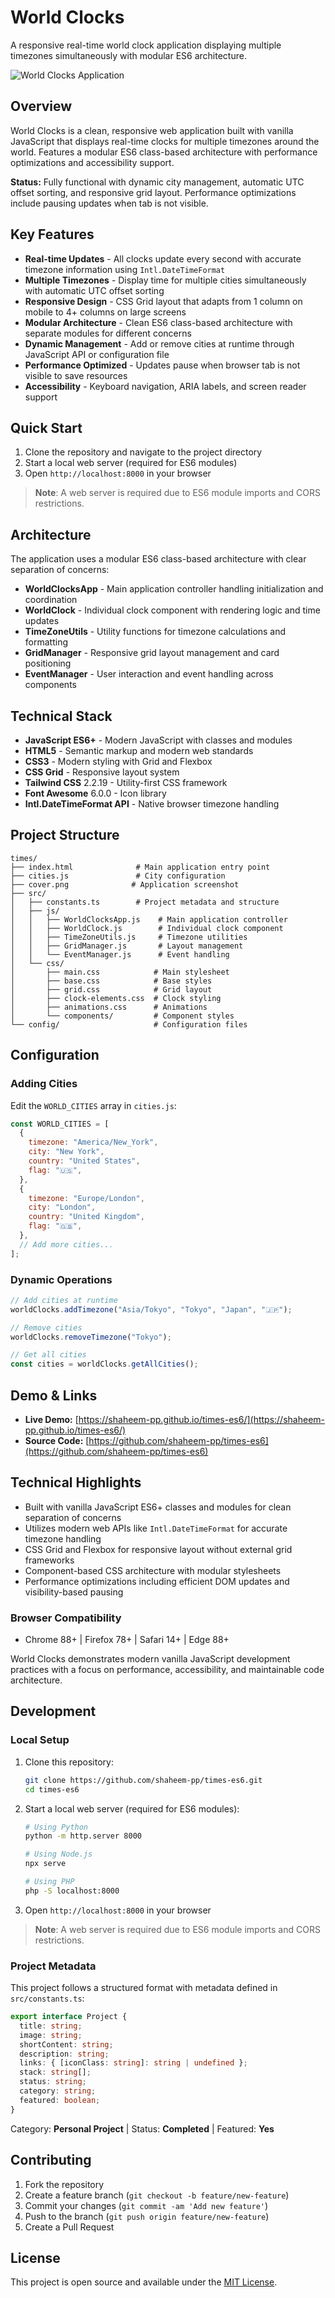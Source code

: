 # World Clocks

A responsive real-time world clock application displaying multiple timezones simultaneously with modular ES6 architecture.

![World Clocks Application](cover.png)

## Overview

World Clocks is a clean, responsive web application built with vanilla JavaScript that displays real-time clocks for multiple timezones around the world. Features a modular ES6 class-based architecture with performance optimizations and accessibility support.

**Status:** Fully functional with dynamic city management, automatic UTC offset sorting, and responsive grid layout. Performance optimizations include pausing updates when tab is not visible.

## Key Features

- **Real-time Updates** - All clocks update every second with accurate timezone information using `Intl.DateTimeFormat`
- **Multiple Timezones** - Display time for multiple cities simultaneously with automatic UTC offset sorting
- **Responsive Design** - CSS Grid layout that adapts from 1 column on mobile to 4+ columns on large screens
- **Modular Architecture** - Clean ES6 class-based architecture with separate modules for different concerns
- **Dynamic Management** - Add or remove cities at runtime through JavaScript API or configuration file
- **Performance Optimized** - Updates pause when browser tab is not visible to save resources
- **Accessibility** - Keyboard navigation, ARIA labels, and screen reader support

## Quick Start

1. Clone the repository and navigate to the project directory
2. Start a local web server (required for ES6 modules)  
3. Open `http://localhost:8000` in your browser

> **Note**: A web server is required due to ES6 module imports and CORS restrictions.

## Architecture

The application uses a modular ES6 class-based architecture with clear separation of concerns:

- **WorldClocksApp** - Main application controller handling initialization and coordination
- **WorldClock** - Individual clock component with rendering logic and time updates  
- **TimeZoneUtils** - Utility functions for timezone calculations and formatting
- **GridManager** - Responsive grid layout management and card positioning
- **EventManager** - User interaction and event handling across components

## Technical Stack

- **JavaScript ES6+** - Modern JavaScript with classes and modules
- **HTML5** - Semantic markup and modern web standards
- **CSS3** - Modern styling with Grid and Flexbox
- **CSS Grid** - Responsive layout system
- **Tailwind CSS** 2.2.19 - Utility-first CSS framework
- **Font Awesome** 6.0.0 - Icon library
- **Intl.DateTimeFormat API** - Native browser timezone handling

## Project Structure

```
times/
├── index.html              # Main application entry point
├── cities.js               # City configuration
├── cover.png              # Application screenshot
├── src/
│   ├── constants.ts        # Project metadata and structure
│   ├── js/
│   │   ├── WorldClocksApp.js    # Main application controller
│   │   ├── WorldClock.js        # Individual clock component
│   │   ├── TimeZoneUtils.js     # Timezone utilities
│   │   ├── GridManager.js       # Layout management
│   │   └── EventManager.js      # Event handling
│   └── css/
│       ├── main.css            # Main stylesheet
│       ├── base.css            # Base styles
│       ├── grid.css            # Grid layout
│       ├── clock-elements.css  # Clock styling
│       ├── animations.css      # Animations
│       └── components/         # Component styles
└── config/                     # Configuration files
```

## Configuration

### Adding Cities

Edit the `WORLD_CITIES` array in `cities.js`:

```javascript
const WORLD_CITIES = [
  {
    timezone: "America/New_York",
    city: "New York",
    country: "United States",
    flag: "🇺🇸",
  },
  {
    timezone: "Europe/London",
    city: "London",
    country: "United Kingdom",
    flag: "🇬🇧",
  },
  // Add more cities...
];
```

### Dynamic Operations

```javascript
// Add cities at runtime
worldClocks.addTimezone("Asia/Tokyo", "Tokyo", "Japan", "🇯🇵");

// Remove cities
worldClocks.removeTimezone("Tokyo");

// Get all cities
const cities = worldClocks.getAllCities();
```

## Demo & Links

- **Live Demo:** [https://shaheem-pp.github.io/times-es6/](https://shaheem-pp.github.io/times-es6/)
- **Source Code:** [https://github.com/shaheem-pp/times-es6](https://github.com/shaheem-pp/times-es6)

## Technical Highlights

- Built with vanilla JavaScript ES6+ classes and modules for clean separation of concerns
- Utilizes modern web APIs like `Intl.DateTimeFormat` for accurate timezone handling
- CSS Grid and Flexbox for responsive layout without external grid frameworks
- Component-based CSS architecture with modular stylesheets
- Performance optimizations including efficient DOM updates and visibility-based pausing

### Browser Compatibility
- Chrome 88+ | Firefox 78+ | Safari 14+ | Edge 88+

World Clocks demonstrates modern vanilla JavaScript development practices with a focus on performance, accessibility, and maintainable code architecture.

## Development

### Local Setup

1. Clone this repository:
   ```bash
   git clone https://github.com/shaheem-pp/times-es6.git
   cd times-es6
   ```

2. Start a local web server (required for ES6 modules):
   ```bash
   # Using Python
   python -m http.server 8000
   
   # Using Node.js
   npx serve
   
   # Using PHP  
   php -S localhost:8000
   ```

3. Open `http://localhost:8000` in your browser

> **Note**: A web server is required due to ES6 module imports and CORS restrictions.

### Project Metadata

This project follows a structured format with metadata defined in `src/constants.ts`:

```typescript
export interface Project {
  title: string;
  image: string;
  shortContent: string;
  description: string;
  links: { [iconClass: string]: string | undefined };
  stack: string[];
  status: string;
  category: string;
  featured: boolean;
}
```

Category: **Personal Project** | Status: **Completed** | Featured: **Yes**

## Contributing

1. Fork the repository
2. Create a feature branch (`git checkout -b feature/new-feature`)
3. Commit your changes (`git commit -am 'Add new feature'`)
4. Push to the branch (`git push origin feature/new-feature`)
5. Create a Pull Request

## License

This project is open source and available under the [MIT License](LICENSE).
